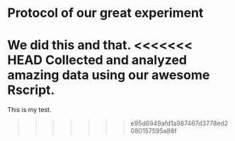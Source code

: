 # Protocol of our great experiment

We did this and that.
<<<<<<< HEAD
Collected and analyzed amazing data
using our awesome Rscript.
=======

This is my test.
>>>>>>> e95d6949afd1a987467d3778ed2080157595a86f
